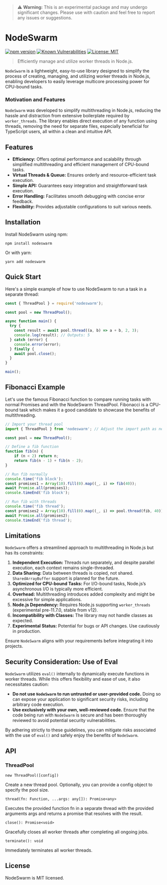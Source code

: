 > :warning: **Warning:** This is an experimental package and may undergo significant changes. Please use with caution and feel free to report any issues or suggestions.

# NodeSwarm

[![npm version](https://badge.fury.io/js/nodeswarm.svg)](https://badge.fury.io/js/nodeswarm)
[![Known Vulnerabilities](https://snyk.io/test/github/mdwekat/nodeswarm/badge.svg)](https://snyk.io/test/github/mdwekat/nodeswarm)
[![License: MIT](https://img.shields.io/badge/License-MIT-yellow.svg)](https://opensource.org/licenses/MIT)

> Efficiently manage and utilize worker threads in Node.js.

`NodeSwarm` is a lightweight, easy-to-use library designed to simplify the process of creating, managing, and utilizing
worker threads in Node.js, enabling developers to easily leverage multicore processing power for CPU-bound tasks.

### Motivation and Features
`NodeSwarm` was developed to simplify multithreading in Node.js, reducing the hassle and distraction from extensive boilerplate required by `worker_threads`. The library enables direct execution of any function using threads, removing the need for separate files, especially beneficial for TypeScript users, all within a clean and intuitive API.

## Features
- **Efficiency:** Offers optimal performance and scalability through simplified multithreading and efficient management of CPU-bound tasks.
- **Virtual Threads & Queue:** Ensures orderly and resource-efficient task execution.
- **Simple API:** Guarantees easy integration and straightforward task execution.
- **Error Handling:** Facilitates smooth debugging with concise error feedback.
- **Flexibility:** Provides adjustable configurations to suit various needs.

## Installation
Install NodeSwarm using npm:

```shell
npm install nodeswarm
```

Or with yarn:

```shell
yarn add nodeswarm
```

## Quick Start
Here's a simple example of how to use NodeSwarm to run a task in a separate thread:

```typescript
const { ThreadPool } = require('nodeswarm');

const pool = new ThreadPool();

async function main() {
  try {
    const result = await pool.thread((a, b) => a + b, 2, 3);
    console.log(result); // Outputs: 5
  } catch (error) {
    console.error(error);
  } finally {
    await pool.close();
  }
}

main();
```

## Fibonacci Example

Let's use the famous Fibonacci function to compare running tasks with normal Promises and with the NodeSwarm ThreadPool. Fibonacci is a CPU-bound task which makes it a good candidate to showcase the benefits of multithreading.

```typescript
// Import your thread pool
import { ThreadPool } from 'nodeswarm'; // Adjust the import path as necessary

const pool = new ThreadPool();

// Define a fib function
function fib(n) {
    if (n < 2) return n;
    return fib(n - 1) + fib(n - 2);
}

// Run fib normally
console.time('fib block');
const promises1 = Array(10).fill(0).map((_, i) => fib(40));
await Promise.all(promises1);
console.timeEnd('fib block');

// Run fib with threads
console.time('fib thread');
const promises2 = Array(10).fill(0).map((_, i) => pool.thread(fib, 40));
await Promise.all(promises2);
console.timeEnd('fib thread');

```

## Limitations

`NodeSwarm` offers a streamlined approach to multithreading in Node.js but has its constraints:

1. **Independent Execution:** Threads run separately, and despite parallel execution, each context remains single-threaded.
2. **Data Sharing:** Data between threads is copied, not shared. `SharedArrayBuffer` support is planned for the future.
3. **Optimized for CPU-bound Tasks:** For I/O-bound tasks, Node.js’s asynchronous I/O is typically more efficient.
4. **Overhead:** Multithreading introduces added complexity and might be excessive for simple applications.
5. **Node.js Dependency:** Requires Node.js supporting `worker_threads` (experimental pre-11.7.0, stable from v12).
6. **Incompatibility with Classes:** The library may not handle classes as expected.
7. **Experimental Status:** Potential for bugs or API changes. Use cautiously in production.

Ensure `NodeSwarm` aligns with your requirements before integrating it into projects.


## Security Consideration: Use of Eval

`NodeSwarm` utilizes `eval()` internally to dynamically execute functions in worker threads. While this offers flexibility and ease of use, it also necessitates caution:

- **Do not use `NodeSwarm` to run untrusted or user-provided code.** Doing so can expose your application to significant security risks, including arbitrary code execution.
- **Use exclusively with your own, well-reviewed code.** Ensure that the code being run with `NodeSwarm` is secure and has been thoroughly reviewed to avoid potential security vulnerabilities.

By adhering strictly to these guidelines, you can mitigate risks associated with the use of `eval()` and safely enjoy the benefits of `NodeSwarm`.


## API
### ThreadPool
`new ThreadPool([config])`

Create a new thread pool. Optionally, you can provide a config object to specify the pool size.

`thread(fn: Function, ...args: any[]): Promise<any>`

Executes the provided function fn in a separate thread with the provided arguments args and returns a promise that resolves with the result.

`close(): Promise<void>`

Gracefully closes all worker threads after completing all ongoing jobs.

`terminate(): void`

Immediately terminates all worker threads.

## License
NodeSwarm is MIT licensed.
